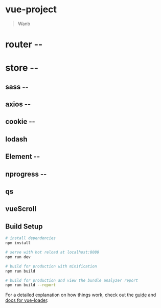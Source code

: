 # vue-project

> Wanb

#   router  --
#   store   --
##  sass    --
##  axios    --
##  cookie   --
##  lodash
##  Element  --
##  nprogress --
##  qs
##  vueScroll

## Build Setup

``` bash
# install dependencies
npm install

# serve with hot reload at localhost:8080
npm run dev

# build for production with minification
npm run build

# build for production and view the bundle analyzer report
npm run build --report
```

For a detailed explanation on how things work, check out the [guide](http://vuejs-templates.github.io/webpack/) and [docs for vue-loader](http://vuejs.github.io/vue-loader).

